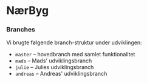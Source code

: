 # NærByg


### Branches

Vi brugte følgende branch-struktur under udviklingen:

- `master` – hovedbranch med samlet funktionalitet
- `mads` – Mads' udviklingsbranch
- `julie` – Julies udviklingsbranch
- `andreas` – Andreas' udviklingsbranch
